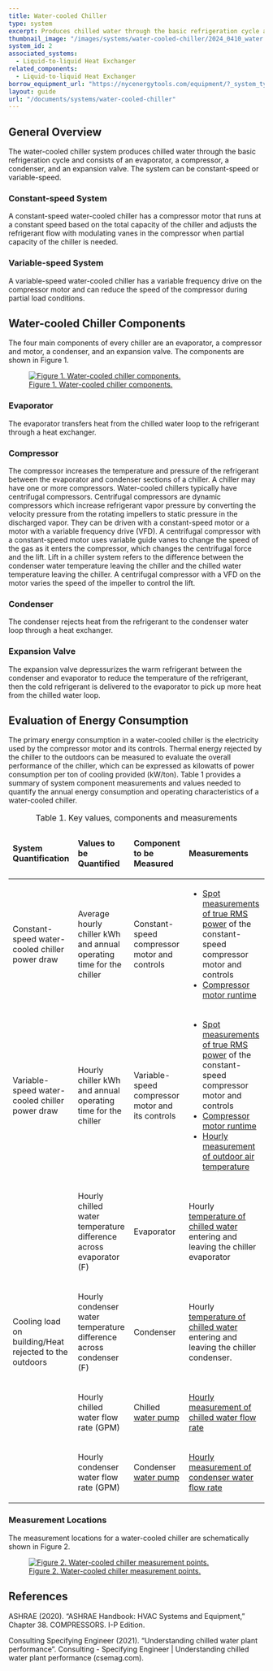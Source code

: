```yaml
---
title: Water-cooled Chiller
type: system
excerpt: Produces chilled water through the basic refrigeration cycle and consists of an evaporator, a compressor, a condenser, and an expansion valve. The system can be constant-speed or variable-speed.
thumbnail_image: "/images/systems/water-cooled-chiller/2024_0410_water cooled chiller system_thumbnail.jpeg"
system_id: 2
associated_systems:
  - Liquid-to-liquid Heat Exchanger
related_components:
  - Liquid-to-liquid Heat Exchanger
borrow_equipment_url: "https://nycenergytools.com/equipment/?_system_type=chiller"
layout: guide
url: "/documents/systems/water-cooled-chiller"
---
```


## General Overview

The water-cooled chiller system produces chilled water through the basic refrigeration cycle and consists of an evaporator, a compressor, a condenser, and an expansion valve. The system can be constant-speed or variable-speed.

<h3>Constant-speed System</h3>

A constant-speed water-cooled chiller has a compressor motor that runs at a constant speed based on the total capacity of the chiller and adjusts the refrigerant flow with modulating vanes in the compressor when partial capacity of the chiller is needed.

<h3>Variable-speed System</h3>

A variable-speed water-cooled chiller has a variable frequency drive on the compressor motor and can reduce the speed of the compressor during partial load conditions. 

## Water-cooled Chiller Components

The four main components of every chiller are an evaporator, a compressor and motor, a condenser, and an expansion valve. The components are shown in Figure 1. 

<a href="/images/systems/water-cooled-chiller/2024_0425_WCC system_figure 1 updated.jpg">
<figure class="figure">
  <img src="/images/systems/water-cooled-chiller/2024_0425_WCC system_figure 1 updated.jpg" class="figure-img img-fluid rounded" alt="Figure 1. Water-cooled chiller components.">
  <figcaption class="figure-caption text-left">Figure 1. Water-cooled chiller components.</figcaption>
</figure>
</a>

### Evaporator

The evaporator transfers heat from the chilled water loop to the refrigerant through a heat exchanger.  

### Compressor

The compressor increases the temperature and pressure of the refrigerant between the evaporator and condenser sections of a chiller. A chiller may have one or more compressors. Water-cooled chillers typically have centrifugal compressors. Centrifugal compressors are dynamic compressors which increase refrigerant vapor pressure by converting the velocity pressure from the rotating impellers to static pressure in the discharged vapor. They can be driven with a constant-speed motor or a motor with a variable frequency drive (VFD). A centrifugal compressor with a constant-speed motor uses variable guide vanes to change the speed of the gas as it enters the compressor, which changes the centrifugal force and the lift. Lift in a chiller system refers to the difference between the condenser water temperature leaving the chiller and the chilled water temperature leaving the chiller. A centrifugal compressor with a VFD on the motor varies the speed of the impeller to control the lift.

### Condenser

The condenser rejects heat from the refrigerant to the condenser water loop through a heat exchanger.

### Expansion Valve

The expansion valve depressurizes the warm refrigerant between the condenser and evaporator to reduce the temperature of the refrigerant, then the cold refrigerant is delivered to the evaporator to pick up more heat from the chilled water loop. 

## Evaluation of Energy Consumption

The primary energy consumption in a water-cooled chiller is the electricity used by the compressor motor and its controls. Thermal energy rejected by the chiller to the outdoors can be measured to evaluate the overall performance of the chiller, which can be expressed as kilowatts of power consumption per ton of cooling provided (kW/ton). Table 1 provides a summary of system component measurements and values needed to quantify the annual energy consumption and operating characteristics of a water-cooled chiller. 

<table>
    <caption>Table 1. Key values, components and measurements</caption>
    <thead>
        <tr>
            <td>
                <p><strong>System Quantification</strong></p>
            </td>
            <td>
                <p><strong>Values to be Quantified</strong></p>
            </td>
            <td>
                <p><strong>Component to be Measured</strong></p>
            </td>
            <td>
                <p><strong>Measurements</strong></p>
            </td>
        </tr>
    </thead>
    <tbody>
        <tr>
            <td>
                <p>Constant-speed water-cooled chiller power draw</p>
            </td>
            <td>
                <p>Average hourly chiller kWh and annual operating time for the chiller</p>
            </td>
            <td>
                <p>Constant-speed compressor motor and controls</p>
            </td>
            <td>
                <ul>
                    <li><a href="/documents/measurement-technique/electrical-spot-measurement">Spot measurements of true RMS power</a> of the constant-speed compressor motor and controls</li>
                    <li><a href="/documents/measurement-technique/motor-runtime">Compressor motor runtime</a></li>
                </ul>
            </td>
        </tr>
        <tr>
            <td>
                <p>Variable-speed water-cooled chiller power draw</p>
            </td>
            <td>
                <p>Hourly chiller kWh and annual operating time for the chiller</p>
            </td>
            <td>
                <p>Variable-speed compressor motor and its controls</p>
            </td>
            <td>
                <ul>
                    <li><a href="/documents/measurement-technique/electrical-spot-measurement">Spot measurements of true RMS power</a> of the constant-speed compressor motor and controls</li> 
                    <li><a href="/documents/measurement-technique/motor-runtime">Compressor motor runtime</a></li> 
                    <li><a href="/documents/measurement-technique/outside-air-temperature">Hourly measurement of outdoor air temperature</a></li>
            </td>
        </tr>
        <tr>
            <td rowspan="4" style="vertical-align:middle; border-bottom:none;">
                <p>Cooling load on building/Heat rejected to the outdoors</p>
            </td>
            <td>
                <p>Hourly chilled water temperature difference across evaporator (F)</p>
            </td>
            <td>
                <p>Evaporator</p>
            </td>
            <td>
                <p>Hourly <a href="/documents/measurement-technique/pipe-surface-water-temperature">temperature of chilled water</a> entering and leaving the chiller evaporator</p>
            </td>
        </tr>
        <tr>
            <td>
                <p>Hourly condenser water temperature difference across condenser (F)</p>
            </td>
            <td>
                <p>Condenser</p>
            </td>
            <td>
                <p>Hourly <a href="/documents/measurement-technique/pipe-surface-water-temperature">temperature of chilled water</a> entering and leaving the chiller condenser.</p>
            </td>
        </tr>
        <tr>
            <td>
                <p>Hourly chilled water flow rate (GPM)</p>
            </td>
            <td>
                <p>Chilled <a href="/documents/components/constant-speed-constant-volume-pump-motor">water pump</a></p>
            </td>
            <td>
                <p><a href="/documents/measurement-technique/water-flow-rate">Hourly measurement of chilled water flow rate</a></p>
            </td>
        </tr>
        <tr>
            <td>
                <p>Hourly condenser water flow rate (GPM)</p>
            </td>
            <td>
                <p>Condenser <a href="/documents/components/constant-speed-constant-volume-pump-motor">water pump</a></p>
            </td>
            <td>
                <p><a href="/documents/measurement-technique/water-flow-rate">Hourly measurement of condenser water flow rate</a></p>
            </td>
        </tr>
    </tbody>
</table>

### Measurement Locations

The measurement locations for a water-cooled chiller are schematically shown in Figure 2.

<a href="/images/systems/water-cooled-chiller/2024_0425_WCC system_figure 2 updated.jpg">
<figure class="figure">
  <img src="/images/systems/water-cooled-chiller/2024_0425_WCC system_figure 2 updated.jpg" class="figure-img img-fluid rounded" alt="Figure 2. Water-cooled chiller measurement points.">
  <figcaption class="figure-caption text-left">Figure 2. Water-cooled chiller measurement points.</figcaption>
</figure>
</a>

## References
<!-- Must have emty line after the opeing div tag. If we use a numbered list to relate to in text citations, remove the div  -->
<div class="references">

ASHRAE (2020). “ASHRAE Handbook: HVAC Systems and Equipment,” Chapter 38. COMPRESSORS. I-P Edition.

Consulting Specifying Engineer (2021). “Understanding chilled water plant performance”. Consulting - Specifying Engineer | Understanding chilled water plant performance (csemag.com).

</div>